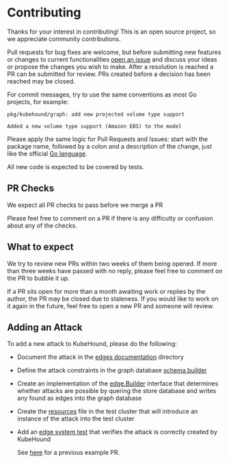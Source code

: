 # Contributing

Thanks for your interest in contributing! This is an open source project, so we appreciate community contributions.

Pull requests for bug fixes are welcome, but before submitting new features or changes to current functionalities [open an issue](https://github.com/DataDog/KubeHound/issues/new)
and discuss your ideas or propose the changes you wish to make. After a resolution is reached a PR can be submitted for review. PRs created before a decision has been reached may be closed.

For commit messages, try to use the same conventions as most Go projects, for example:

```
pkg/kubehound/graph: add new projected volume type support

Added a new volume type support (Amazon EBS) to the model
```

Please apply the same logic for Pull Requests and Issues: start with the package name, followed by a colon and a description of the change, just like
the official [Go language](https://github.com/golang/go/pulls).

All new code is expected to be covered by tests.

## PR Checks

We expect all PR checks to pass before we merge a PR

Please feel free to comment on a PR if there is any difficulty or confusion about any of the checks.

## What to expect

We try to review new PRs within two weeks of them being opened. If more than three weeks have passed with no reply, please feel free to comment on the PR to bubble it up.

If a PR sits open for more than a month awaiting work or replies by the author, the PR may be closed due to staleness. If you would like to work on it again in the future, feel free to open a new PR and someone will review.

## Adding an Attack

To add a new attack to KubeHound, please do the following:

+ Document the attack in the [edges documentation](./edges/) directory
+ Define the attack constraints in the graph database [schema builder](../deployments/kubehound/janusgraph/kubehound-db-init.groovy)
+ Create an implementation of the [edge.Builder](../pkg/kubehound/graph/edge/builder.go) interface that determines whether attacks are possible by quering the store database and writes any found as edges into the graph database
+ Create the [resources](../test/setup/test-cluster/attacks/) file in the test cluster that will introduce an instance of the attack into the test cluster 
+ Add an [edge system test](../test/system/graph_edge_test.go) that verifies the attack is correctly created by KubeHound
  
  See [here](https://github.com/DataDog/KubeHound/pull/68/files) for a previous example PR.
  